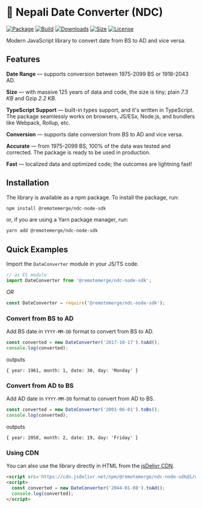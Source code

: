# 🔁 Nepali Date Converter (NDC)

[![Package](https://img.shields.io/npm/v/@remotemerge/ndc-node-sdk?logo=npm)](https://www.npmjs.com/package/@remotemerge/ndc-node-sdk)
[![Build](https://img.shields.io/github/workflow/status/remotemerge/ndc-node-sdk/Publish?logo=github)](README.md)
[![Downloads](https://img.shields.io/npm/dt/@remotemerge/ndc-node-sdk)](https://www.npmjs.com/package/@remotemerge/ndc-node-sdk)
[![Size](https://img.shields.io/bundlephobia/minzip/@remotemerge/ndc-node-sdk)](README.md)
[![License](https://img.shields.io/npm/l/@remotemerge/ndc-node-sdk)](LICENSE)

Modern JavaScript library to convert date from BS to AD and vice versa.

## Features

**Date Range** — supports conversion between 1975-2099 BS or 1918-2043 AD.

**Size** — with massive 125 years of data and code, the size is tiny; plain *7.3 KB* and Gzip *2.2 KB*.

**TypeScript Support** — built-in types support, and it's written in TypeScript. The package seamlessly works on
browsers, JS/ESx, Node.js, and bundlers like Webpack, Rollup, etc.

**Conversion** — supports date conversion from BS to AD and vice versa.

**Accurate** — from 1975-2099 BS, 100% of the data was tested and corrected. The package is ready to be used in
production.

**Fast** — localized data and optimized code; the outcomes are lightning fast!

## Installation

The library is available as a npm package. To install the package, run:

```bash
npm install @remotemerge/ndc-node-sdk
```

or, if you are using a Yarn package manager, run:

```bash
yarn add @remotemerge/ndc-node-sdk
```

## Quick Examples

Import the `DateConverter` module in your JS/TS code.

```javascript
// as ES module
import DateConverter from '@remotemerge/ndc-node-sdk';
```

*OR*

```javascript
const DateConverter = require('@remotemerge/ndc-node-sdk');
```

### Convert from BS to AD

Add BS date in `YYYY-MM-DD` format to convert from BS to AD.

```javascript
const converted = new DateConverter('2017-10-17').toAd();
console.log(converted);
```

outputs

```log
{ year: 1961, month: 1, date: 30, day: 'Monday' }
```

### Convert from AD to BS

Add AD date in `YYYY-MM-DD` format to convert from AD to BS.

```javascript
const converted = new DateConverter('2001-06-01').toBs();
console.log(converted);
```

outputs

```log
{ year: 2058, month: 2, date: 19, day: 'Friday' }
```

### Using CDN

You can also use the library directly in HTML from
the [jsDelivr CDN](https://www.jsdelivr.com/package/npm/@remotemerge/ndc-node-sdk).

```html
<script src='https://cdn.jsdelivr.net/npm/@remotemerge/ndc-node-sdk@1/ndc-iife.js'></script>
<script>
  const converted = new DateConverter('2044-01-08').toAd();
  console.log(converted);
</script>
```
